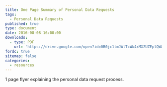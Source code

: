 ```yaml
---
title: One Page Summary of Personal Data Requests
tags:
  - Personal Data Requests
published: true
type: document
date: 2016-08-08 16:00:00
downloads:
  - type: PDF
    url: 'https://drive.google.com/open?id=0B0jc1tmJAlTcWk4xMXZUZEplQW8'
fordc: true
sitemap: false
categories:
  - resources
---
```



1 page flyer explaining the personal data request process.